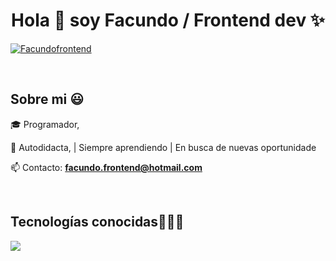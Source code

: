 <h1 align="center">Hola 👋  soy Facundo / Frontend dev ✨ </h1> 

<p align="left">
  
<a href="https://www.linkedin.com/in/facundofierro-frontend/" target="blank"><img align="center" src="https://img.shields.io/badge/LinkedIn-0077B5?style=for-the-badge&logo=linkedin&logoColor=white" alt="Facundofrontend"/></a>

  </p>
<br>
<h2>Sobre mi 😃</h2>
<!--Intro start-->

<p align="left">
🎓 Programador,

🎥 Autodidacta,  | Siempre aprendiendo | En busca de nuevas oportunidade

📫 Contacto: **facundo.frontend@hotmail.com**
<!--Intro end-->
  </p>
<br>

<h2 >Tecnologías conocidas👨🏻‍💻</h2>
<!--tech stack icons-->
<p align="left">
  <a href="https://skillicons.dev">
    <img src="https://skillicons.dev/icons?i=css,html,js,nodejs,mysql,sqlite,firebase,git,github,docker,materialui,postman,vscode,bash,linux,react,next&perline=12" />
  </a>
</p>
<br>
<!-------------------------->
<div id="proyectos">

<br>
<br><br>
<br>
<br><br><br>
<br><br>

<!------------------------->

<!--- trophy (start) -->


</p>        
<!--- stats (end) -->
